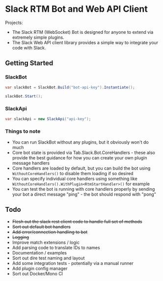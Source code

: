 # Slack RTM Bot and Web API Client

Projects:  
- The Slack RTM (WebSocket) Bot is designed for anyone to extend via extremely simple plugins.  
- The Slack Web API client library provides a simple way to integrate your code with Slack.

## Getting Started

### SlackBot  
```cs
var slackBot = SlackBot.Build("bot-api-key").Instantiate();

slackBot.Start();
```

### SlackApi  
```cs
var slackApi = new SlackApi("api-key");
```

### Things to note  
- You can run SlackBot without any plugins, but it obviously won't do much  
- Core bot state is provided via Tab.Slack.Bot.CoreHandlers - these also provide the best guidance for how you can create your own plugin message handlers  
- Core handlers are loaded by default, but you can build the bot using `WithoutCoreHandlers()` to disable them loading if so desired  
- You can specify individual core handlers using something like `WithoutCoreHandlers().WithPlugin<RtmStartHandler>()` for example   
- You can test the bot is running with core handlers properly by sending your bot a direct message "ping" - the bot should respond with "pong" 

## Todo
- ~~Flesh out the slack rest client code to handle full set of methods~~  
- ~~Sort out default bot handlers~~  
- ~~Add error/connection handling to bot~~  
- ~~Logging~~  
- Improve match extensions / logic  
- Add parsing code to translate IDs to names  
- Documentation / examples  
- Sort out dire test naming and layout  
- Add some integration tests - potentially via a manual runner
- Add plugin config manager  
- Sort out Docker/Mono CI  

